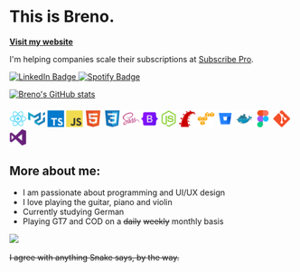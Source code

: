 # This is Breno. 

<p><b><a href="www.brenovelasco.vercel.app" target="_blank" rel="noopener noreferrer">Visit my website</a></b><p>
<p>I'm helping companies scale their subscriptions at <a href="https://www.subscribepro.com/" target="_blank">Subscribe Pro</a>.</p>
<p>
  <a href="https://www.linkedin.com/in/breno-velasco-a653ab127/">
    <img src="https://img.shields.io/badge/-My LinkedIn-0077B5?style=flat-square&amp;labelColor=0077B5&amp;logo=LinkedIn&amp;link=https://www.linkedin.com/in/breno-velasco-a653ab127/" alt="LinkedIn Badge">
  </a>
  <a href="https://open.spotify.com/user/22vqlzftcxsj3jxf2fhqkj6ji">
    <img src="https://img.shields.io/badge/-What Awesome Songs I Listen To-1ED760?style=flat-square&amp;labelColor=fff&amp;logo=Spotify&amp;link=https://open.spotify.com/user/22vqlzftcxsj3jxf2fhqkj6ji" alt="Spotify Badge">
  </a>
</p>

[![Breno's GitHub stats](https://github-readme-stats.vercel.app/api?username=BrenoVelasco&hide=stars,prs&count_private=true&show_icons=true&theme=dark&include_all_commits=true)](https://github.com/BrenoVelasco)

<h5 align="left">
  <img src="https://raw.githubusercontent.com/devicons/devicon/master/icons/react/react-original.svg" alt="react" width="30" height="30" />
  <img src="https://raw.githubusercontent.com/devicons/devicon/master/icons/materialui/materialui-original.svg" alt="materialui" width="30" height="30" />
  <img src="https://raw.githubusercontent.com/devicons/devicon/master/icons/typescript/typescript-original.svg" alt="typescript" width="30" height="30" />
  <img src="https://raw.githubusercontent.com/devicons/devicon/master/icons/javascript/javascript-original.svg" alt="javascript" width="30" height="30" />
  <img src="https://raw.githubusercontent.com/devicons/devicon/master/icons/html5/html5-original.svg" alt="html5" width="30" height="30" />
  <img src="https://raw.githubusercontent.com/devicons/devicon/master/icons/css3/css3-original.svg" alt="css3" width="30" height="30" />
  <img src="https://raw.githubusercontent.com/devicons/devicon/master/icons/sass/sass-original.svg" alt="sass" width="30" height="30" />
  <img src="https://raw.githubusercontent.com/devicons/devicon/master/icons/bootstrap/bootstrap-original.svg" alt="bootstrap" width="30" height="30" />

  <img src="https://raw.githubusercontent.com/devicons/devicon/master/icons/nodejs/nodejs-original.svg" alt="nodejs" width="30" height="30" />
  <img src="https://raw.githubusercontent.com/devicons/devicon/master/icons/rails/rails-plain.svg" alt="rails" width="30" height="30" />

  <img src="https://raw.githubusercontent.com/devicons/devicon/master/icons/amazonwebservices/amazonwebservices-original.svg" alt="amazonwebservices" width="30" height="30" />
  <img src="https://raw.githubusercontent.com/devicons/devicon/master/icons/bitbucket/bitbucket-original.svg" alt="bitbucket" width="30" height="30" />
  <img src="https://raw.githubusercontent.com/devicons/devicon/master/icons/docker/docker-original.svg" alt="docker" width="30" height="30" />
  <img src="https://raw.githubusercontent.com/devicons/devicon/master/icons/figma/figma-original.svg" alt="figma" width="30" height="30" />
  <img src="https://raw.githubusercontent.com/devicons/devicon/master/icons/git/git-original.svg" alt="git" width="30" height="30" />
  <img src="https://raw.githubusercontent.com/devicons/devicon/master/icons/visualstudio/visualstudio-plain.svg" alt="visualstudio" width="30" height="30" />
</h5>

<h2>More about me:</h2>
<ul>
  <li>I am passionate about programming and UI/UX design</li>
  <li>I love playing the guitar, piano and violin</li>
  <li>Currently studying German</li>
  <li>Playing GT7 and COD on a <strike>daily</strike> <strike>weekly</strike> monthly basis</li>
</ul>

<img src="https://i.imgur.com/oGIeEoG.png">

<strike>I agree with anything Snake says, by the way.</strike>

